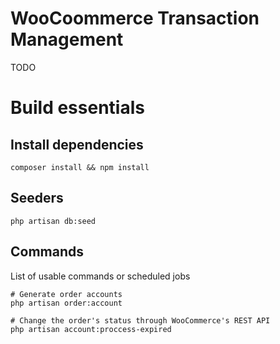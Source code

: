 # WooCoommerce Transaction Management
TODO

# Build essentials

## Install dependencies
```
composer install && npm install

```

## Seeders
```
php artisan db:seed
```
## Commands 
List of usable commands or scheduled jobs
```
# Generate order accounts
php artisan order:account

# Change the order's status through WooCommerce's REST API
php artisan account:proccess-expired
```
